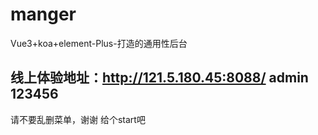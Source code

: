 # manger
Vue3+koa+element-Plus-打造的通用性后台
## 线上体验地址：http://121.5.180.45:8088/   admin 123456
请不要乱删菜单，谢谢
给个start吧
